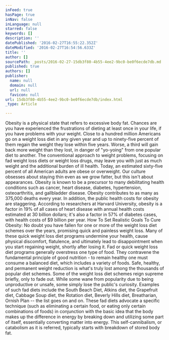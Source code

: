 ```yaml
---
inFeed: true
hasPage: true
inNav: false
inLanguage: null
starred: false
keywords: []
description: ''
datePublished: '2016-02-27T16:55:22.352Z'
dateModified: '2016-02-27T16:54:56.633Z'
title: ''
author: []
sourcePath: _posts/2016-02-27-15db3f80-4b55-4ee2-9bc0-be0f6ecde7db.md
published: true
authors: []
publisher:
  name: null
  domain: null
  url: null
  favicon: null
url: 15db3f80-4b55-4ee2-9bc0-be0f6ecde7db/index.html
_type: Article

---
```

Obesity is a physical state that refers to excessive body fat. Chances are you have experienced the frustrations of dieting at least once in your life, if you have problems with your weight. Close to a hundred million Americans go on a weight loss diet in any given year and up to ninety-five percent of them regain the weight they lose within five years. Worse, a third will gain back more weight than they lost, in danger of "yo-yoing" from one popular diet to another.  The conventional approach to weight problems, focusing on fad weight loss diets or weight loss drugs, may leave you with just as much weight and the additional burden of ill health.
Today, an estimated sixty-five percent of all American adults are obese or overweight. Our culture obsesses about staying thin even as we grow fatter, but this isn't about appearances.  Obesity is known to be a precursor to many debilitating health conditions such as cancer, heart disease, diabetes, hypertension, osteoarthritis, and gallbladder disease. Obesity contributes to as many as 375,000 deaths every year. In addition, the public health costs for obesity are staggering. According to researchers at Harvard University, obesity is a factor in 19% of all cases of heart disease with annual health costs estimated at 30 billion dollars; it's also a factor in 57% of diabetes cases, with health costs of $9 billion per year.  How To  Set Realistic Goals To Cure Obesity:  No doubt you have fallen for one or more of the weight loss diet schemes over the years, promising quick and painless weight loss. Many of these quick weight loss diet programs undermine your health, cause physical discomfort, flatulence, and ultimately lead to disappointment when you start regaining weight, shortly after losing it. Fad or quick weight loss diet programs generally overstress one type of food. They contravene the fundamental principle of good nutrition - to remain healthy one must consume a balanced diet, which includes a variety of foods.  Safe, healthy, and permanent weight reduction is what's truly lost among the thousands of popular diet schemes.
Some of the weight loss diet schemes reign supreme briefly, only to fade out. While some wane from popularity due to being unproductive or unsafe, some simply lose the public's curiosity. Examples of such fad diets include the South Beach Diet, Atkins diet, the Grapefruit diet, Cabbage Soup diet, the Rotation diet, Beverly Hills diet, Breatharian, Ornish Plan -- the list goes on and on. These fad diets advocate a specific technique (such as eliminating a certain food, or eating only certain combinations of foods) in conjunction with the basic idea that the body makes up the difference in energy by breaking down and utilizing some part of itself, essentially converting matter into energy. This self-cannibalism, or catabolism as it is referred, typically starts with breakdown of stored body fat.